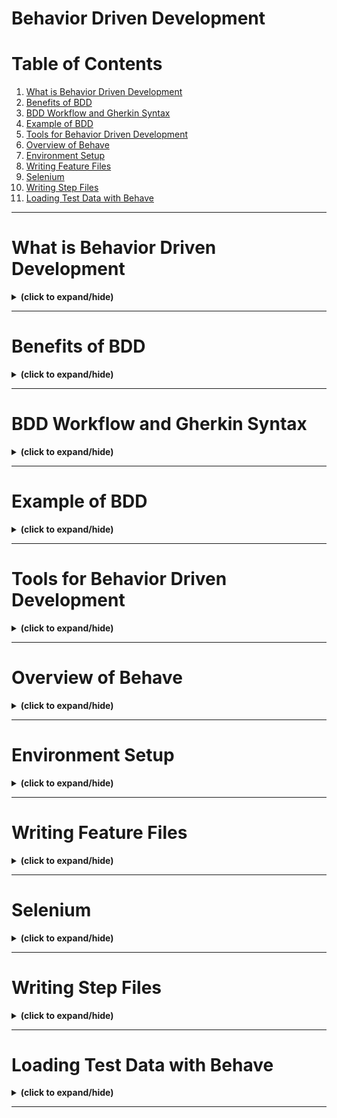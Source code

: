 # Behavior Driven Development

# Table of Contents
1. [What is Behavior Driven Development](#bdd_overview)
2. [Benefits of BDD](#bdd_benefits)
3. [BDD Workflow and Gherkin Syntax](#bdd_workflow_and_gherkin_syntax)
4. [Example of BDD](#bdd_example)
5. [Tools for Behavior Driven Development](#bdd_tools)
6. [Overview of Behave](#overview_of_behave)
7. [Environment Setup](#environment_setup)
8. [Writing Feature Files](#writing_feature_files)
9. [Selenium](#selenium)
10. [Writing Step Files](#writing_step_files)
11. [Loading Test Data with Behave](#loading_test_data_with_behave)

---

<a id="bdd_overview"></a>
# What is Behavior Driven Development
<details close>
<summary><b>(click to expand/hide)</b></summary>
<!-- MarkdownTOC -->

# Behavior-Driven Development (BDD)

## Overview of BDD
- BDD focuses on the system’s external behavior, not internal workings.
- Suitable for integration testing, verifying components work together.
- It emphasizes an "outside-in" approach, prioritizing behaviors impacting business outcomes.
- BDD uses a single syntax for clarity and communication among team members.

## Difference Between BDD and TDD
- **TDD (Test-Driven Development):** Tests the internal functions of a system. Concerned with return codes, data formats, etc. Used for unit testing.
- **BDD (Behavior-Driven Development):** Higher-level testing from the user's perspective. Tests the system's behavior without concern for the internal API calls. It's applicable to integration, system, and acceptance testing levels.

## Example of BDD in Practice
- Virtual shopping cart behavior: Adding or removing items and ensuring the cart reflects these changes.

## Levels of Software Testing
1. **Unit Testing:** Testing individual components for correct functionality.
2. **Integration Testing:** Testing combined units to expose faults in interactions.
3. **System Testing:** End-to-end testing of the complete system against high-level requirements.
4. **User Acceptance Testing:** Users test the system for acceptability.

## BDD in the Software Testing Process
- Typically performed during integration, system, and acceptance testing stages.
- Allows for testing the behavior of a more complete running system.

## Key Takeaways
- BDD is ideal for ensuring the system behaves as users expect.
- BDD fits into higher-level testing phases where behavior observation is possible.

<!-- /MarkdownTOC -->
</details>

---

<a id="bdd_benefits"></a>
# Benefits of BDD
<details close>
<summary><b>(click to expand/hide)</b></summary>
<!-- MarkdownTOC -->

# Benefits of Behavior-Driven Development for Automated Testing

## Key Benefits of BDD
- **Unified Language:** BDD allows for describing behaviors in a single, accessible syntax that domain experts, testers, developers, and stakeholders can understand.
- **Improved Communication:** It facilitates clearer communication among all parties involved in the development process.
- **Natural Syntax:** BDD uses a natural language syntax, particularly given-when-then, which is easier to learn and approach than traditional TDD tools.
- **Gherkin Syntax:** The most common BDD syntax is Gherkin, named after the BDD tool Cucumber, enhancing readability and stakeholder engagement.

## Advantages of BDD Specifications
- **Behavior Description:** Specifies how a system should behave in different scenarios, providing clarity on expected functionality.
- **Documentation Generation:** BDD tools can automatically generate technical and user documentation from specifications, ensuring documentation is always up-to-date.
- **Test Generation:** Allows for automatic creation of tests from specifications, proving that the delivered behavior matches what stakeholders require.

<!-- /MarkdownTOC -->
</details>

---

<a id="bdd_workflow_and_gherkin_syntax"></a>
# BDD Workflow and Gherkin Syntax
<details close>
<summary><b>(click to expand/hide)</b></summary>
<!-- MarkdownTOC -->

# Behavior-Driven Development Workflow and Gherkin Syntax

## BDD Workflow
- Collaboratively explore the problem domain and create scenarios in Gherkin syntax.
- Use a BDD test runner like Behave to automate these scenarios as test cases.
- Behave will identify missing test steps needed to prove system behavior.
- Develop and refine these steps, receiving constant feedback on implementation.
- Maintain a living document that acts as both specification and tests, checked into source control and used in every test run.

## Gherkin Syntax Keywords
- **Given:** Defines preconditions to set up the system state before testing (e.g., "Given I have two items in my shopping cart").
- **When:** Describes an event or action taken (e.g., "When I remove an item from my cart").
- **Then:** Specifies the expected outcome to be verified (e.g., "Then I should only have one item in my shopping cart").
- **And:** Continues a series of similar steps for readability, taking the meaning of the previous Given, When, or Then (e.g., "Given this, And that").
- **But:** Introduces a contrasting step to what should not occur for readability (e.g., "But that is not observed").

<!-- /MarkdownTOC -->
</details>

---

<a id="bdd_example"></a>
# Example of BDD
<details close>
<summary><b>(click to expand/hide)</b></summary>
<!-- MarkdownTOC -->

# BDD Specifications, Features, and Scenarios

## BDD Specification Components
- **Features**: Represent user stories. Can be multiple in a specification. Typically placed in individual specification files.
- **Scenarios**: Concrete examples describing single behaviors of a feature, written in Given, When, Then syntax to formulate complete test cases.

## Building a BDD Specification
- Start with a **Feature** keyword, followed by a title that clearly expresses the feature scope.
- Write a user story using agile user-story syntax: “As a [role], I want [functionality], so that [benefit].”
- Include multiple **Scenarios** within each feature to describe various behaviors.
- Scenarios are detailed with Gherkin syntax steps:
  - **Given**: Preconditions or initial state setup.
  - **When**: Event or action taken by the user.
  - **Then**: Expected outcome or behavior observed.

## Example BDD Specification
- **Feature**: "Returns go to stock" — handling item returns to stock.
- **Scenario 1**: "Refunded items should be returned to stock."
  - Given a customer previously bought a black sweater.
  - And I have three black sweaters in stock.
  - When they return the black sweater for a refund.
  - Then I should have four black sweaters in stock.

- **Scenario 2**: "Exchanged items should be returned to stock."
  - Given a customer previously bought a blue shirt.
  - And I have two blue shirts in stock.
  - And I have three black shirts in stock.
  - When they return a blue shirt for a replacement in black.
  - Then I should have three blue shirts in stock.
  - And I should have two black shirts in stock.

<!-- /MarkdownTOC -->
</details>

---

<a id="bdd_tools"></a>
# Tools for Behavior Driven Development
<details close>
<summary><b>(click to expand/hide)</b></summary>
<!-- MarkdownTOC -->

# Features of BDD Tools

BDD tools offer support for a variety of programming languages and have different features. When selecting a BDD tool, consider the programming language of your project and the specification syntax the tool supports.

## Common BDD Tools

### Cucumber
- One of the oldest BDD tools.
- Available in free open-source and paid versions.
- Supports Ruby, Java, .NET, and web applications in any language.
- Utilizes Gherkin syntax for specifications.
- Specifications written in plain text format for version control.

### Behave
- The tool used for Python projects.
- Recommended by Cucumber for Python BDD.
- Supports plain text feature files and Python-written steps.
- Offers environment setup and test fixtures for control over the test environment.

### JBehave
- The Java version of Behave, catering to Java framework projects.

### Concordion
- An open-source tool for Java.
- Specifications are written using natural language paragraphs.
- Ported to other languages like C#, Python, and Ruby.
- Does not use Gherkin syntax.

## Selection Criteria for a BDD Tool
- **Programming Language Compatibility**: Choose a tool that supports the language of your project.
- **Specification Syntax**: Prefer tools that support Gherkin for its ease of use and understandability by both stakeholders and developers.
- **Features**: Look for tools with powerful features that suit your project needs.

<!-- /MarkdownTOC -->
</details>

---

<a id="overview_of_behave"></a>
# Overview of Behave
<details close>
<summary><b>(click to expand/hide)</b></summary>
<!-- MarkdownTOC -->

# Running Behave with BDD

This section provides an overview of how the Behave tool operates, including the required file structure and execution of step functions.

## Required File Structure for Behave

- **Features Folder**: Behave requires a top-level folder named `features`.
  - Inside this folder, `.feature` files contain the scenarios and are processed by Behave.
  - Any naming convention works for these files.

- **Steps Subfolder**: 
  - Within the `features` folder, there's a subfolder called `steps` that contains Python files.
  - These Python files hold the steps that match the Gherkin statements in the `.feature` files.
  - The naming of these Python files is flexible, but using `_steps` in the name is common.

- **Generic Steps File**: 
  - A file named `web_steps.py` is recommended for generic steps that manipulate the web interface.
  - Additional Python files for steps can be stored in the steps folder.

- **No Direct Correlation**: 
  - The number of feature files does not need to match the number of steps files.
  - The Python steps should collectively cover all statements in the feature files.

## Running Behave

- Run the Behave tool from within the parent directory of the `features` folder.
- Behave reads each `.feature` file, finds matching Python steps in the `steps` files, and executes the functions.

## Sample Steps Files and Matching

- **Feature File**: Contains scenarios developed with stakeholders.
- **Steps File**: Contains Python statements that Behave matches to the feature file.
- **Function Names**: Behave ignores the names of the functions in the steps file, focusing instead on the decorators.
- **Process Flow**:
  - Behave scans the feature file for scenarios.
  - Matches each step's keyword and text string with a corresponding pair in the Python steps file.
  - Executes the matching function.
- The steps in the steps file do not need to be in any particular order.

```markdown
In this video, you learned that setting up the correct folder structure is crucial for Behave to function properly, and how Behave uses the code in `.feature` and steps files to execute tests.
```

<!-- /MarkdownTOC -->
</details>

---

<a id="environment_setup"></a>
# Environment Setup
<details close>
<summary><b>(click to expand/hide)</b></summary>
<!-- MarkdownTOC -->

# Test Fixtures in Behave

The section provides a detailed explanation of the test fixtures available in Behave and the process for setting up a testing environment using these fixtures.

## Behave Test Fixtures

Behave offers a range of test fixtures for setting up and tearing down the testing environment at various stages of test execution:

- `before_all` and `after_all`: Execute once before and after all features, ideal for setting up drivers like Selenium and establishing context for all steps.
- `before_feature` and `after_feature`: Run before and after each feature, useful for setting up a clean environment for every feature.
- `before_scenario` and `after_scenario`: Execute before and after each scenario, allowing granular control over the execution environment of each scenario.
- `before_step` and `after_step`: Run before and after every step, offering control at a very detailed level.
- `before_tag` and `after_tag`: Execute before and after a tagged section of the feature file, providing environment control based on tags.

## Setting Up the Behave Environment

- Behave requires an `environment.py` file where you declare your test fixtures.
- Global variables from the environment can be declared and used in test fixtures.
- The `context` object is passed to every step in the test suite, making it the carrier for shared data across steps.

### Example of `environment.py`

- Import necessary modules such as `getenv` from `os` and `WebDriver` from `selenium`.
- Declare global variables to be accessed by the test steps, like `wait_seconds` and `Base_URL`.
- Define `before_all` to set up the initial environment for running the BDD tests, which may include initializing the WebDriver and setting wait times.
- Define `after_all` to close down the web browser after all tests, ensuring resources are released properly.

```markdown
In summary, Behave's test fixtures are powerful tools for managing the testing environment throughout the BDD process. The `environment.py` file is the central place to declare and define these fixtures, ensuring a controlled environment for automated tests.
```

<!-- /MarkdownTOC -->
</details>

---

<a id="writing_feature_files"></a>
# Writing Feature Files
<details close>
<summary><b>(click to expand/hide)</b></summary>
<!-- MarkdownTOC -->

# Essential Tips for Writing Feature Files

The section covers practical tips for writing feature files in Gherkin syntax and explains how to use the Background keyword and data tables effectively.

## Writing Feature Files Tips

- **Strive for Consistency**: Avoid creating multiple Python steps for similar actions. Use consistent language like “I see” throughout the feature file.
  
- **Consider User Experience**: Use labels and terms in the feature files that users see on the interface, like “Customer ID” instead of `customer_id`.
  
- **Build In System Response Cues**: Include cues that signal system responses, such as status messages, to aid testing tools in detecting when an action has completed.

## Background Keyword

- Use `Background` to set a common initial testing state for all scenarios in a feature file.
- Typically used with `Given` statements but can accommodate any keyword.
- Background is run before each scenario, ensuring the same start state for each.

## Tables in Gherkin

- Indent tables to associate them with the corresponding Gherkin statement.
- Delimit columns with vertical bars (`|`) and use the first row for column names.
- The data in tables set in Background will reset before each scenario runs.

## Example Feature File

- Start with the `Feature` keyword and a title that captures the feature's essence.
- Include a user story following the "As a [role], I want [functionality], so that [benefit]" format.
- Use the `Background` keyword for common initial state setup followed by a data table.
- Write scenarios that describe the behavior with `Given`, `When`, `Then` steps.
- Include `And` for additional conditions or actions and `But` for negations.

```markdown
Overall, the section emphasizes the importance of clear, consistent language and the use of cues for successful feature file writing in BDD. The `Background` keyword and tables are powerful tools for setting up test conditions and expected data states.
```

<!-- /MarkdownTOC -->
</details>

---

<a id="selenium"></a>
# Selenium
<details close>
<summary><b>(click to expand/hide)</b></summary>
<!-- MarkdownTOC -->

<!-- /MarkdownTOC -->
</details>

---

<a id="writing_step_files"></a>
# Writing Step Files
<details close>
<summary><b>(click to expand/hide)</b></summary>
<!-- MarkdownTOC -->

<!-- /MarkdownTOC -->
</details>

---

<a id="loading_test_data_with_behave"></a>
# Loading Test Data with Behave
<details close>
<summary><b>(click to expand/hide)</b></summary>
<!-- MarkdownTOC -->

<!-- /MarkdownTOC -->
</details>

---
